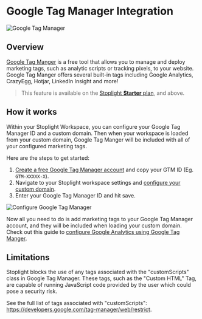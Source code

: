 # Google Tag Manager Integration

![Google Tag Manager](../assets/images/google-tag-manager.png)

## Overview

[Google Tag Manger](https://marketingplatform.google.com/about/tag-manager/) is a free tool that allows you to manage and deploy marketing tags, such as analytic scripts or tracking pixels, to your website. Google Tag Manger offers several built-in tags including Google Analytics, CrazyEgg, Hotjar, LinkedIn Insight and more!

> This feature is available on the [Stoplight **Starter** plan](https://stoplight.io/pricing/), and above.

## How it works

Within your Stoplight Workspace, you can configure your Google Tag Manager ID and a custom domain. Then when your workspace is loaded from your custom domain, Google Tag Manger will be included with all of your configured marketing tags.

Here are the steps to get started:

1. [Create a free Google Tag Manager account](https://tagmanager.google.com/?hl=en#/admin/accounts/create) and copy your GTM ID (Eg. `GTM-XXXXX-X`).
2. Navigate to your Stoplight workspace settings and [configure your custom domain](../2.-workspaces/j.custom-domains.md).
3. Enter your Google Tag Manager ID and hit save.

![Configure Google Tag Manager](../assets/images/configure-google-tag-manager.png)

Now all you need to do is add marketing tags to your Google Tag Manager account, and they will be included when loading your custom domain. Check out this guide to [configure Google Analytics using Google Tag Manger](https://support.google.com/tagmanager/answer/6107124?hl=en).

## Limitations

Stoplight blocks the use of any tags associated with the "customScripts" class in Google Tag Manager. These tags, such as the "Custom HTML" Tag, are capable of running JavaScript code provided by the user which could pose a security risk.

See the full list of tags associated with "customScripts": https://developers.google.com/tag-manager/web/restrict.
